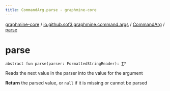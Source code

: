 ```yaml
---
title: CommandArg.parse - graphmine-core
---
```


[graphmine-core](../../index.html) / [io.github.sof3.graphmine.command.args](../index.html) / [CommandArg](index.html) / [parse](./parse.html)

# parse

`abstract fun parse(parser: FormattedStringReader): `[`T`](index.html#T)`?`

Reads the next value in the parser into the value for the argument

**Return**
the parsed value, or `null` if it is missing or cannot be parsed

